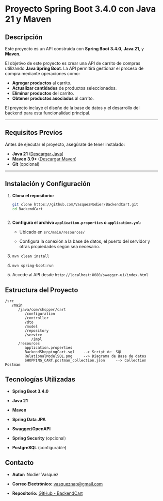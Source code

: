 # **Proyecto Spring Boot 3.4.0 con Java 21 y Maven**

## **Descripción**
Este proyecto es un API construida con **Spring Boot 3.4.0**, **Java 21**, y **Maven**. 

El objetivo de este proyecto es crear una API de carrito de compras utilizando **Java Spring Boot**. La API permitirá gestionar el proceso de compra mediante operaciones como:

- **Agregar productos** al carrito.
- **Actualizar cantidades** de productos seleccionados.
- **Eliminar productos** del carrito.
- **Obtener productos asociados** al carrito.

El proyecto incluye el diseño de la base de datos y el desarrollo del backend para esta funcionalidad principal.

---

## **Requisitos Previos**
Antes de ejecutar el proyecto, asegúrate de tener instalado:

- **Java 21** ([Descargar Java](https://www.oracle.com/java/technologies/javase-jdk21-downloads.html))
- **Maven 3.9+** ([Descargar Maven](https://maven.apache.org/download.cgi))
- **Git** (opcional)

---

## **Instalación y Configuración**

1. **Clona el repositorio:**
   ```bash
   git clone https://github.com/VasquezNodier/BackendCart.git
   cd BackendCart
    
2. **Configura el archivo `application.properties` o `application.yml`:**
    
    *   Ubicado en `src/main/resources/`
        
    *   Configura la conexión a la base de datos, el puerto del servidor y otras propiedades según sea necesario.
        
4.  `mvn clean install`
    
5.  `mvn spring-boot:run`

6.  Accede al API desde `http://localhost:8080/swagger-ui/index.html`

**Estructura del Proyecto**
---------------------------

```  
/src
   /main
      /java/com/shopper/cart
         /configuration
         /controller
         /dto
         /model
         /repository
         /service
            /impl
      /resources
         application.properties 
         BackendShoppingCart.sql    --> Script de  SQL
         RelationalModelSQL.png     --> Diagrama de Base de datos        
         SHOPPING_CART.postman_collection.json     --> Collection Postman        
   ```

    

**Tecnologías Utilizadas**
--------------------------

*   **Spring Boot 3.4.0**
    
*   **Java 21**
    
*   **Maven**
    
*   **Spring Data JPA**
    
*   **Swagger/OpenAPI** 
    
*   **Spring Security** (opcional)
    
*   **PostgreSQL** (configurable)
    


**Contacto**
------------


*   **Autor:** Nodier Vasquez
    
*   **Correo Electrónico:** vasqueznap@gmail.com
    
*   **Repositorio:** [GitHub - BackendCart](https://github.com/VasquezNodier/BackendCart)
    
